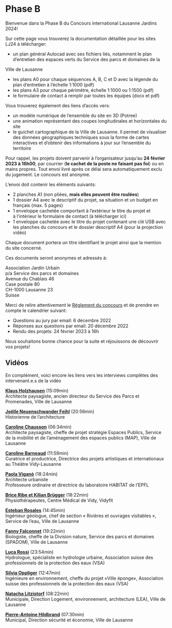 <!-- ###### As for the previous events, the creation of the works for Lausanne Jardins 2024 is subject to an international competition in order to maintain the level of excellence of the festival and the prestige acquired in the fields of landscape architecture and urban development. The call for applications will be launched on Monday, 3 October 2022. The programme and the description of the competition sites can be downloaded here. -->

# Phase B 

Bienvenue dans la Phase B du Concours international Lausanne Jardins 2024!

Sur cette page vous trouverez la documentation détaillée pour les sites LJ24 à télécharger:
- un plan général Autocad avec ses fichiers liés, notamment le plan d’entretien des espaces verts du Service des parcs et domaines de la 

Ville de Lausanne
- les plans A0 pour chaque séquences A, B, C et D avec la légende du plan d’entretien à l’échelle 1:1000 (pdf)
- les plans A3 pour chaque périmètre, échelle 1:1000 ou 1:1500 (pdf)
- le formulaire de contact à remplir par toutes les équipes (docx et pdf)

Vous trouverez également des liens d’accès vers:
- un modèle numérique de l’ensemble du site en 3D (Potree)
- une animation représentant des coupes longitudinales et horizontales du site
- le guichet cartographique de la Ville de Lausanne. Il permet de visualiser des données géographiques techniques sous la forme de cartes interactives et d’obtenir des informations à jour sur l’ensemble du territoire

Pour rappel, les projets doivent parvenir à l’organisateur jusqu’au **24 février 2023 à 16h00**, par courrier (**le cachet de la poste ne faisant pas foi**) ou en mains propres. Tout envoi livré après ce délai sera automatiquement exclu du jugement. Le concours est anonyme.

L’envoi doit contenir les éléments suivants:

- 2 planches A1 (non pliées, **mais elles peuvent être roulées**)
- 1 dossier A4 avec le descriptif du projet, sa situation et un budget en français (max. 5 pages)
- 1 enveloppe cachetée comportant à l’extérieur le titre du projet et à l’intérieur le formulaire de contact (à télécharger ici)
- 1 enveloppe cachetée avec le titre du projet contenant une clé USB avec les planches du concours et le dossier descriptif A4 (pour la projection vidéo)

Chaque document portera un titre identifiant le projet ainsi que la mention du site concerné.

Ces documents seront anonymes et adressés à:

Association Jardin Urbain  
p/a Service des parcs et domaines  
Avenue du Chablais 46  
Case postale 80  
CH-1000 Lausanne 23  
Suisse

Merci de relire attentivement le [Règlement du concours](../documents/LJ_1_Brief_Guidelines-Reglement_Programme.zip) et de prendre en compte le calendrier suivant:

- Questions au jury par email: 6 décembre 2022
- Réponses aux questions par email: 20 décembre 2022
- Rendu des projets: 24 février 2023 à 16h

Nous souhaitons bonne chance pour la suite et réjouissons de découvrir vos projets!

## Vidéos

En complément, voici encore les liens vers les interviews complètes des intervenant.e.s de la vidéo

[**Klaus Holzhausen**](https://vimeo.com/767195198/d69e7ccd0b) (15:09min)  
Architecte paysagiste, ancien directeur du Service des Parcs et Promenades, Ville de Lausanne

[**Joëlle Neuenschwander Feihl**](https://vimeo.com/767195056/c12929fef0) (20:56min)  
Historienne de l’architecture

[**Caroline Chausson**](https://vimeo.com/767194926/a332b22162) (06:34min)  
Architecte paysagiste, cheffe de projet stratégie Espaces Publics, Service de la mobilité et de l’aménagement des espaces publics (MAP), Ville de Lausanne

[**Caroline Barneaud**](https://vimeo.com/767194885/62c2af680c) (11:59min)  
Curatrice et productrice, Directrice des projets artistiques et internationaux au Théâtre Vidy-Lausanne

[**Paola Viganò**](https://vimeo.com/767195391/59511aa601) (18:24min)  
Architecte urbaniste  
Professeure ordinaire et directrice du laboratoire HABITAT de l’EPFL

[**Brice Ribe et Kilian Brügger**](https://vimeo.com/767195130/4af93d5eb8) (18:22min)  
Physiothérapeutes, Centre Médical de Vidy, Vidyfit

[**Esteban Rosales**](https://vimeo.com/767194962/9acb8e6bee) (14:45min)  
Ingénieur géologue, chef de section « Rivières et ouvrages visitables », Service de l’eau, Ville de Lausanne

[**Fanny Falconnet**](https://vimeo.com/767195008/5fff5b5f4e) (19:22min)  
Biologiste, cheffe de la Division nature, Service des parcs et domaines (SPADOM), Ville de Lausanne

[**Luca Rossi**](https://vimeo.com/767195262/51f56eed9e) (23:54min)  
Hydrologue, spécialiste en hydrologie urbaine, Association suisse des professionnels de la protection des eaux (VSA)

[**Silvia Oppliger**](https://vimeo.com/767195472/29d2b2f8f5) (12:47min)  
Ingénieure en environnement, cheffe du projet «Ville éponge», Association suisse des professionnels de la protection des eaux (VSA)

[**Natacha Litzistorf**](https://vimeo.com/767195349/3d8cddd684) (08:22min)  
Municipale, Direction Logement, environnement, architecture (LEA), Ville de Lausanne

[**Pierre-Antoine Hildbrand**](https://vimeo.com/767195448/0e0ff66300) (07:30min)  
Municipal, Direction sécurité et économie, Ville de Lausanne